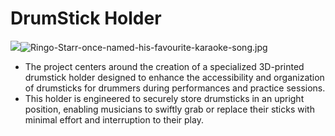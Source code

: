 # DrumStick Holder
![](image_link.jpg)![Ringo-Starr-once-named-his-favourite-karaoke-song.jpg](https://bitbucket.org/repo/EokB6Ly/images/2340948714-Ringo-Starr-once-named-his-favourite-karaoke-song.jpg)

* The project centers around the creation of a specialized 3D-printed drumstick holder designed to enhance the accessibility and organization of drumsticks for drummers during performances and practice sessions.
* This holder is engineered to securely store drumsticks in an upright position, enabling musicians to swiftly grab or replace their sticks with minimal effort and interruption to their play.